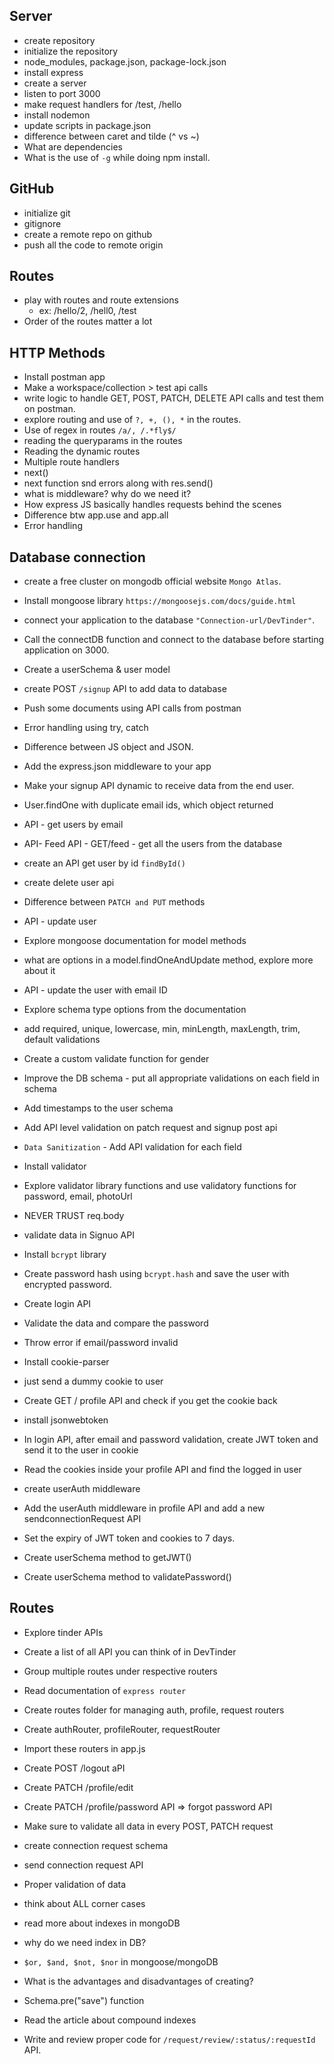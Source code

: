 ## Server
- create repository
- initialize the repository
- node_modules, package.json, package-lock.json
- install express
- create a server
- listen to port 3000
- make request handlers for /test, /hello
- install nodemon
- update scripts in package.json
- difference between caret and tilde (^ vs ~)
- What are dependencies
- What is the use of `-g` while doing npm install.
## GitHub
- initialize git
- gitignore
- create a remote repo on github
- push all the code to remote origin
## Routes
- play with routes and route extensions
    - ex: /hello/2, /hell0, /test
- Order of the routes matter a lot
## HTTP Methods
- Install postman app
- Make a workspace/collection > test api calls
- write logic to handle GET, POST, PATCH, DELETE API calls and test them on postman.
- explore routing and use of `?, +, (), *` in the routes.
- Use of regex in routes `/a/, /.*fly$/`
- reading the queryparams in the routes
- Reading the dynamic routes
- Multiple route handlers
- next()
- next function snd errors along with res.send()
- what is middleware? why do we need it?
- How express JS basically handles requests behind the scenes
- Difference btw app.use and app.all
- Error handling

## Database connection
- create a free cluster on mongodb official website `Mongo Atlas`.
- Install mongoose library `https://mongoosejs.com/docs/guide.html`
- connect your application to the database `"Connection-url/DevTinder"`.
- Call the connectDB function and connect to the database before starting application on 3000.
- Create a userSchema & user model
- create POST `/signup` API to add data to database
- Push some documents using API calls from postman
- Error handling using try, catch

- Difference between JS object and JSON.
- Add the express.json middleware to your app
- Make your signup API dynamic to receive data from the end user.
- User.findOne with duplicate email ids, which object returned
- API - get users by email
- API- Feed API - GET/feed - get all the users from the database
- create an API get user by id `findById()`
- create delete user api
- Difference between `PATCH and PUT` methods
- API - update user
- Explore mongoose documentation for model methods
- what are options in a model.findOneAndUpdate method, explore more about it
- API - update the user with email ID

- Explore schema type options from the documentation
- add required, unique, lowercase, min, minLength, maxLength, trim, default validations
- Create a custom validate function for gender
- Improve the DB schema - put all appropriate validations on each field in schema
- Add timestamps to the user schema
- Add API level validation on patch request and signup post api
- `Data Sanitization` - Add API validation for each field

- Install validator
- Explore validator library functions and use validatory functions for password, email, photoUrl
- NEVER TRUST req.body

- validate data in Signuo API
- Install `bcrypt` library
- Create password hash using `bcrypt.hash` and save the user with encrypted password.
- Create login API
- Validate the data and compare the password
- Throw error if email/password invalid

- Install cookie-parser
- just send a dummy cookie to user
- Create GET / profile API and check if you get the cookie back
- install jsonwebtoken
- In login API, after email and password validation, create JWT token and send it to the user in cookie
- Read the cookies inside your profile API and find the logged in user

- create userAuth middleware
- Add the userAuth middleware in profile API and add a new sendconnectionRequest API
- Set the expiry of JWT token and cookies to 7 days.
- Create userSchema method to getJWT()
- Create userSchema method to validatePassword()

## Routes
- Explore tinder APIs
- Create a list of all API you can think of in DevTinder
- Group multiple routes under respective routers
- Read documentation of `express router`
- Create routes folder for managing auth, profile, request routers
- Create authRouter, profileRouter, requestRouter
- Import these routers in app.js
- Create POST /logout aPI
- Create PATCH /profile/edit
- Create PATCH /profile/password API => forgot password API
- Make sure to validate all data in every POST, PATCH request

- create connection request schema
- send connection request API
- Proper validation of data
- think about ALL corner cases
- read more about indexes in mongoDB
- why do we need index in DB?
- `$or, $and, $not, $nor` in mongoose/mongoDB
- What is the advantages and disadvantages of creating?
- Schema.pre("save") function
- Read the article about compound indexes

- Write and review proper code for `/request/review/:status/:requestId` API.